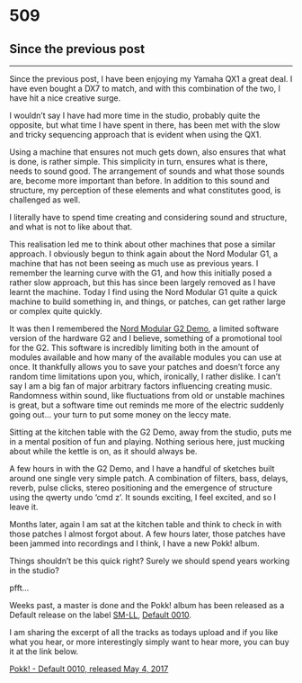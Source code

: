 # 509
## Since the previous post
---

Since the previous post, I have been enjoying my Yamaha QX1 a great deal. I have even bought a DX7 to match, and with this combination of the two, I have hit a nice creative surge.

I wouldn’t say I have had more time in the studio, probably quite the opposite, but what time I have spent in there, has been met with the slow and tricky sequencing approach that is evident when using the QX1.

Using a machine that ensures not much gets down, also ensures that what is done, is rather simple. This simplicity in turn, ensures what is there, needs to sound good. The arrangement of sounds and what those sounds are, become more important than before. In addition to this sound and structure, my perception of these elements and what constitutes good, is challenged as well.

I literally have to spend time creating and considering sound and structure, and what is not to like about that.

This realisation led me to think about other machines that pose a similar approach. I obviously begun to think again about the Nord Modular G1, a machine that has not been seeing as much use as previous years. I remember the learning curve with the G1, and how this initially posed a rather slow approach, but this has since been largely removed as I have learnt the machine. Today I find using the Nord Modular G1 quite a quick machine to build something in, and things, or patches, can get rather large or complex quite quickly.

It was then I remembered the <a href="http://www.stage-engine.com/micro-modular-1/" target="_blank">Nord Modular G2 Demo</a>, a limited software version of the hardware G2 and I believe, something of a promotional tool for the G2. This software is incredibly limiting both in the amount of modules available and how many of the available modules you can use at once. It thankfully allows you to save your patches and doesn’t force any random time limitations upon you, which, ironically, I rather dislike. I can’t say I am a big fan of major arbitrary factors influencing creating music. Randomness within sound, like fluctuations from old or unstable machines is great, but a software time out reminds me more of the electric suddenly going out… your turn to put some money on the leccy mate.

Sitting at the kitchen table with the G2 Demo, away from the studio, puts me in a mental position of fun and playing. Nothing serious here, just mucking about while the kettle is on, as it should always be.

A few hours in with the G2 Demo, and I have a handful of sketches built around one single very simple patch. A combination of filters, bass, delays, reverb, pulse clicks, stereo positioning and the emergence of structure using the qwerty undo ‘cmd z’. It sounds exciting, I feel excited, and so I leave it.

Months later, again I am sat at the kitchen table and think to check in with those patches I almost forgot about. A few hours later, those patches have been jammed into recordings and I think, I have a new Pokk! album.

Things shouldn’t be this quick right? Surely we should spend years working in the studio?

pfft…

Weeks past, a master is done and the Pokk! album has been released as a Default release on the label <a href="http://www.sm-ll.com/" target="_blank">SM-LL</a>, <a href="https://sm-ll.bandcamp.com/album/pokk-default-0010" target="_blank">Default 0010</a>.

I am sharing the excerpt of all the tracks as todays upload and if you like what you hear, or more interestingly simply want to hear more, you can buy it at the link below.

<a href="https://sm-ll.bandcamp.com/album/pokk-default-0010" target="_blank">Pokk! - Default 0010, released May 4, 2017</a>